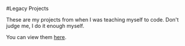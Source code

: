 #Legacy Projects

These are my projects from when I was teaching myself to code. Don't judge me, I do it enough myself.

You can view them [here](https://jdgregson.github.io/legacy/).